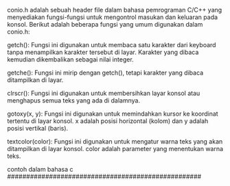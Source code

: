 conio.h adalah sebuah header file dalam bahasa pemrograman C/C++ yang menyediakan fungsi-fungsi untuk mengontrol masukan dan keluaran pada konsol. Berikut adalah beberapa fungsi yang umum digunakan dalam conio.h:

getch(): Fungsi ini digunakan untuk membaca satu karakter dari keyboard tanpa menampilkan karakter tersebut di layar. Karakter yang dibaca kemudian dikembalikan sebagai nilai integer.

getche(): Fungsi ini mirip dengan getch(), tetapi karakter yang dibaca ditampilkan di layar.

clrscr(): Fungsi ini digunakan untuk membersihkan layar konsol atau menghapus semua teks yang ada di dalamnya.

gotoxy(x, y): Fungsi ini digunakan untuk memindahkan kursor ke koordinat tertentu di layar konsol. x adalah posisi horizontal (kolom) dan y adalah posisi vertikal (baris).

textcolor(color): Fungsi ini digunakan untuk mengatur warna teks yang akan ditampilkan di layar konsol. color adalah parameter yang menentukan warna teks.

contoh dalam bahasa c
###################################################
